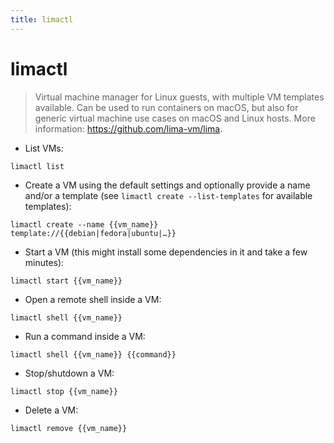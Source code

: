 ```yaml
---
title: limactl
---
```

# limactl

> Virtual machine manager for Linux guests, with multiple VM templates available.
> Can be used to run containers on macOS, but also for generic virtual machine use cases on macOS and Linux hosts.
> More information: <https://github.com/lima-vm/lima>.

- List VMs:

`limactl list`

- Create a VM using the default settings and optionally provide a name and/or a template (see `limactl create --list-templates` for available templates):

`limactl create --name {{vm_name}} template://{{debian|fedora|ubuntu|…}}`

- Start a VM (this might install some dependencies in it and take a few minutes):

`limactl start {{vm_name}}`

- Open a remote shell inside a VM:

`limactl shell {{vm_name}}`

- Run a command inside a VM:

`limactl shell {{vm_name}} {{command}}`

- Stop/shutdown a VM:

`limactl stop {{vm_name}}`

- Delete a VM:

`limactl remove {{vm_name}}`
